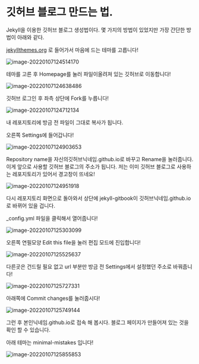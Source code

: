 # 깃허브 블로그 만드는 법.

Jekyll을 이용한 깃허브 블로그 생성법이다. 몇 가지의 방법이 있었지만 가장 간단한 방법이 아래와 같다.



[jekyllthemes.org](jekyllthemes.org) 로 들어가서 마음에 드는 테마를 고릅니다!

![image-20220107124514170](../images/2022-01-06-github-make/image-20220107124514170.png)



테마를 고른 후 Homepage를 눌러 파일이올려져 있는 깃허브로 이동합니다!

![image-20220107124638486](../images/2022-01-06-github-make/image-20220107124638486.png)



깃허브 로그인 후 좌측 상단에 Fork를 누릅니다!

![image-20220107124712134](../images/2022-01-06-github-make/image-20220107124712134.png)



 내 레포지토리에 방금 전 파일이 그대로 복사가 됩니다.

오른쪽 Settings에 들어갑니다!

![image-20220107124903653](../images/2022-01-06-github-make/image-20220107124903653.png)



Repository name을 자신의깃허브닉네임.github.io로 바꾸고 Rename을 눌러줍니다. 이게 앞으로 사용할 깃허브 블로그의 주소가 됩니다. 저는 이미 깃허브 블로그로 사용하는 레포지토리가 있어서 경고창이 뜨네요!

![image-20220107124951918](../images/2022-01-06-github-make/image-20220107124951918.png)



다시  레포지토리 화면으로 돌아와서 상단에 jekyll-gitbook이 깃허브닉네임.github.io로 바뀌어 있을 겁니다.

  _config.yml 파일을 클릭해서 열어줍니다!

![image-20220107125303099](../images/2022-01-06-github-make/image-20220107125303099.png)

오른쪽 연필모양 Edit this file을 눌러 편집 모드에 진입합니다!

![image-20220107125525637](../images/2022-01-06-github-make/image-20220107125525637.png)



다른곳은 건드릴 필요 없고 url 부분만 방금 전 Settings에서 설정했던 주소로 바꿔줍니다!

![image-20220107125727331](../images/2022-01-06-github-make/image-20220107125727331.png)



아래쪽에 Commit changes를 눌러줍시다!

![image-20220107125749144](../images/2022-01-06-github-make/image-20220107125749144.png)

그런 후 본인닉네임.github.io로 접속 해 봅시다. 블로그 페이지가 만들어져 있는 것을 확인 할 수 있습니다.

아래 테마는 minimal-mistakes 입니다!

![image-20220107125855853](../images/2022-01-06-github-make/image-20220107125855853.png)

